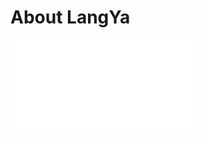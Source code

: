 # About LangYa

<iframe src="./intro.pdf" frameborder="0" allowfullscreen="allowfullscreen"></iframe>